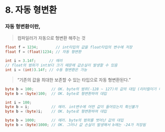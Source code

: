# 8. 자동 형변환

### 자동 형변환이란,

> 컴파일러가 자동으로 형변환 해주는 것
> 

```java
float f = 1234;        // int타입의 값을 float타입의 변수에 저장
float f = (float)1234; // 자동 형변환

int i = 3.14f;      // 에러
// float의 범위가 int보다 크기 때문에 값손실이 발생할 수 있음
int i = (int)3.14f; // 수동 형변환은 가능
```

> “기존의 값을 최대한 보존할 수 있는 타입으로 자동 형변환된다.”
> 

```java
byte b = 100;        // OK. byte의 범위(-128 ~ 127)의 값의 대입 (리터럴이기 때문에 가능)
byte b = (byte)100;  // OK. byte로 형변환하여 대입

int i = 100;
byte b = i;          // 에러. int변수에 어떤 값이 들어있는지 확신불가
byte b = (byte)i;    // OK. byte로 형변환하여 대입

byte b = 1000;       // 에러. byte의 범위를 벗어난 값의 대입
byte b = (byte)1000; // OK. 그러나 값 손실이 발생해서 b에는 -24가 저장됨
```